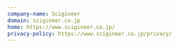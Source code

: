 ```yaml
---
company-name: Scigineer
domain: scigineer.co.jp
home: https://www.scigineer.co.jp/
privacy-policy: https://www.scigineer.co.jp/privacy/
---
```





